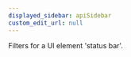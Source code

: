 ```yaml
---
displayed_sidebar: apiSidebar
custom_edit_url: null
---
```


Filters for a UI element 'status bar'.

